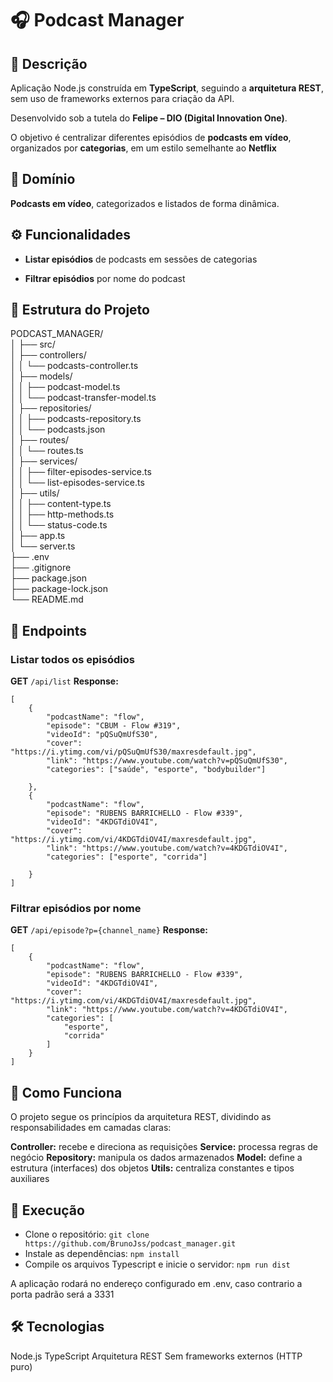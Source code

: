 
# 🎧 Podcast Manager

  

## 📘 Descrição

Aplicação Node.js construída em **TypeScript**, seguindo a **arquitetura REST**, sem uso de frameworks externos para criação da API.

Desenvolvido sob a tutela do **Felipe – DIO (Digital Innovation One)**.

O objetivo é centralizar diferentes episódios de **podcasts em vídeo**, organizados por **categorias**, em um estilo semelhante ao **Netflix**


## 🧭 Domínio

**Podcasts em vídeo**, categorizados e listados de forma dinâmica.


  

## ⚙️ Funcionalidades
-  **Listar episódios** de podcasts em sessões de categorias

-  **Filtrar episódios** por nome do podcast
  

## 🧩 Estrutura do Projeto
PODCAST_MANAGER/  
│
├── src/  
│ ├── controllers/  
│ │ └── podcasts-controller.ts  
│ ├── models/  
│ │ ├── podcast-model.ts  
│ │ └── podcast-transfer-model.ts  
│ ├── repositories/  
│ │ ├── podcasts-repository.ts  
│ │ └── podcasts.json  
│ ├── routes/  
│ │ └── routes.ts  
│ ├── services/  
│ │ ├── filter-episodes-service.ts  
│ │ └── list-episodes-service.ts  
│ ├── utils/  
│ │ ├── content-type.ts  
│ │ ├── http-methods.ts  
│ │ └── status-code.ts  
│ ├── app.ts  
│ └── server.ts  
├── .env  
├── .gitignore  
├── package.json  
├── package-lock.json  
└── README.md  

  

## 🔗 Endpoints

  

### **Listar todos os episódios**
**GET**  `/api/list`
**Response:**

```
[
	{
		"podcastName": "flow",
		"episode": "CBUM - Flow #319",
		"videoId": "pQSuQmUfS30",
		"cover": "https://i.ytimg.com/vi/pQSuQmUfS30/maxresdefault.jpg",
		"link": "https://www.youtube.com/watch?v=pQSuQmUfS30",
		"categories": ["saúde", "esporte", "bodybuilder"]

	},
	{
		"podcastName": "flow",
		"episode": "RUBENS BARRICHELLO - Flow #339",
		"videoId": "4KDGTdiOV4I",
		"cover": "https://i.ytimg.com/vi/4KDGTdiOV4I/maxresdefault.jpg",
		"link": "https://www.youtube.com/watch?v=4KDGTdiOV4I",
		"categories": ["esporte", "corrida"]

	}		
]
```

### **Filtrar episódios por nome**
**GET** `/api/episode?p={channel_name}`
**Response:**

```
[
	{
		"podcastName": "flow",
		"episode": "RUBENS BARRICHELLO - Flow #339",
		"videoId": "4KDGTdiOV4I",
		"cover": "https://i.ytimg.com/vi/4KDGTdiOV4I/maxresdefault.jpg",
		"link": "https://www.youtube.com/watch?v=4KDGTdiOV4I",
		"categories": [
			"esporte",
			"corrida"
		]
	}
]
```

## 🧠 Como Funciona
O projeto segue os princípios da arquitetura REST, dividindo as responsabilidades em camadas claras:

**Controller:** recebe e direciona as requisições
**Service:** processa regras de negócio
**Repository:** manipula os dados armazenados
**Model:** define a estrutura (interfaces) dos objetos
**Utils:** centraliza constantes e tipos auxiliares

## 🚀 Execução
- Clone o repositório: `git clone https://github.com/BrunoJss/podcast_manager.git`
- Instale as dependências: `npm install`
- Compile os arquivos Typescript e inicie o servidor: `npm run dist`

A aplicação rodará no endereço configurado em .env, caso contrario a porta padrão será a 3331

## 🛠️ Tecnologias

Node.js
TypeScript
Arquitetura REST
Sem frameworks externos (HTTP puro)
